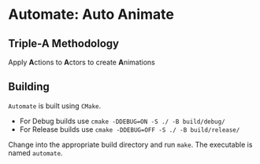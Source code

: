 # Automate: Auto Animate

## Triple-A Methodology

Apply **A**ctions to **A**ctors to create **A**nimations

## Building

`Automate` is built using `CMake`.
- For Debug builds use `cmake -DDEBUG=ON -S ./ -B build/debug/`
- For Release builds use `cmake -DDEBUG=OFF -S ./ -B build/release/`

Change into the appropriate build directory and run `make`. The executable is named `automate`.
